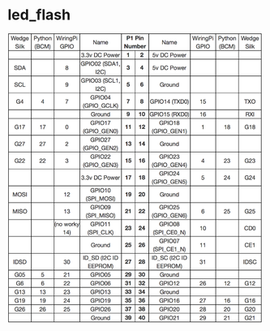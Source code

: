 # led_flash

![](https://github.com/smiletoeveryone/led_flash/blob/master/Pi_pin_header_numbers.png)
